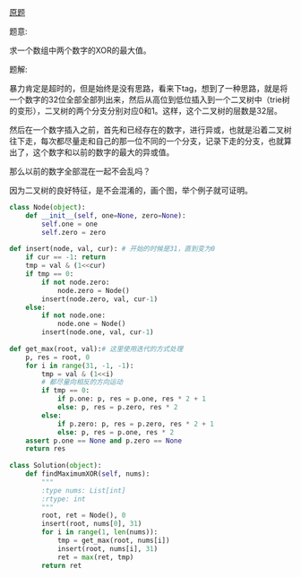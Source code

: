 [原题](https://leetcode.com/problems/maximum-xor-of-two-numbers-in-an-array)

题意:

求一个数组中两个数字的XOR的最大值。


题解:

暴力肯定是超时的，但是始终是没有思路，看来下tag，想到了一种思路，就是将一个数字的32位全部全部列出来，然后从高位到低位插入到一个二叉树中（trie树的变形），二叉树的两个分支分别对应0和1。这样，这个二叉树的层数是32层。

然后在一个数字插入之前，首先和已经存在的数字，进行异或，也就是沿着二叉树往下走，每次都尽量走和自己的那一位不同的一个分支，记录下走的分支，也就算出了，这个数字和以前的数字的最大的异或值。

那么以前的数字全部混在一起不会乱吗？

因为二叉树的良好特征，是不会混淆的，画个图，举个例子就可证明。

```Python
class Node(object):
    def __init__(self, one=None, zero=None):
        self.one = one
        self.zero = zero
        
def insert(node, val, cur): # 开始的时候是31，直到变为0
    if cur == -1: return
    tmp = val & (1<<cur)
    if tmp == 0:
        if not node.zero:
            node.zero = Node()
        insert(node.zero, val, cur-1)
    else:
        if not node.one:
            node.one = Node()
        insert(node.one, val, cur-1)
    
def get_max(root, val):# 这里使用迭代的方式处理
    p, res = root, 0
    for i in range(31, -1, -1):
        tmp = val & (1<<i)
        # 都尽量向相反的方向运动
        if tmp == 0: 
            if p.one: p, res = p.one, res * 2 + 1
            else: p, res = p.zero, res * 2
        else:
            if p.zero: p, res = p.zero, res * 2 + 1
            else: p, res = p.one, res * 2
    assert p.one == None and p.zero == None
    return res
    
class Solution(object):
    def findMaximumXOR(self, nums):
        """
        :type nums: List[int]
        :rtype: int
        """
        root, ret = Node(), 0
        insert(root, nums[0], 31)
        for i in range(1, len(nums)):
            tmp = get_max(root, nums[i])
            insert(root, nums[i], 31)
            ret = max(ret, tmp)
        return ret
```
